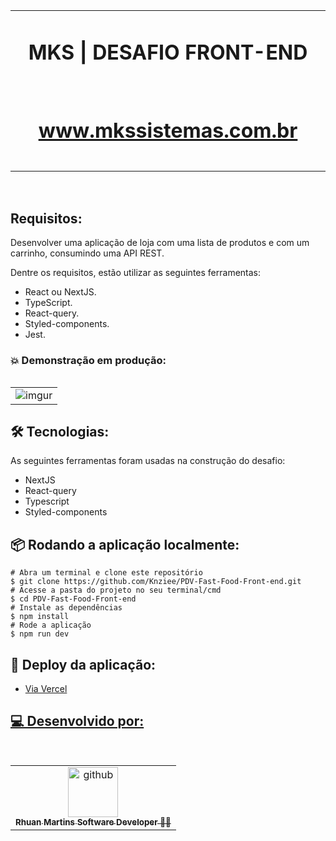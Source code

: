 <table align="center" >
    <tr>
     <td align="center" width="900px;">
       <h1 align="center" >MKS | DESAFIO FRONT-END</h1><BR>
        <h1 align="bottom" ><a href="https://mks-test-five.vercel.app/" > www.mkssistemas.com.br</h1><BR>
        <sub>
        </sub>
      </a>
   
</tr>
<table/>
 
 <br>
 
## Requisitos:

Desenvolver uma aplicação de loja com uma lista de produtos e com um carrinho, consumindo uma API REST.     

Dentre os requisitos, estão utilizar as seguintes ferramentas:
- React ou NextJS.
- TypeScript.
- React-query.
- Styled-components.
- Jest.
       
    
### :boom: Demonstração em produção:
<table align="center">
  <tr>
     <td align="center">
  <img src="https://i.imgur.com/PJrLIbp.png" alt="imgur"/>
        <sub>
        </sub>
      </a>
   
</tr>
<table/>

## 🛠 Tecnologias:

As seguintes ferramentas foram usadas na construção do desafio:
       
- NextJS
- React-query
- Typescript
- Styled-components

## :package: Rodando a aplicação localmente:
```
# Abra um terminal e clone este repositório 
$ git clone https://github.com/Knziee/PDV-Fast-Food-Front-end.git
# Acesse a pasta do projeto no seu terminal/cmd
$ cd PDV-Fast-Food-Front-end
# Instale as dependências
$ npm install
# Rode a aplicação
$ npm run dev   
```
       
## 🚀 Deploy da aplicação:
 - <a href="https://mks-test-five.vercel.app/" > Via Vercel
       
       
## 💻 Desenvolvido por:
  
<table align="left">
  <tr>
     <td align="center">
      <a href="https://github.com/Knziee">
        <img src="https://avatars.githubusercontent.com/u/89425394?s=96&v=4" width="80px;" alt="github"/><br>
        <sub>
          <b> Rhuan Martins Software Developer 👨‍💻</b>
        </sub>
      </a>       
    </td>   
                                                                                                              
  </tr>
</table>
<br>
